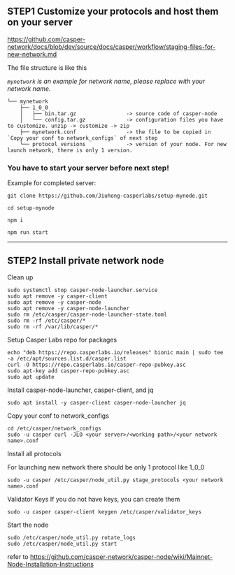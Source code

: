 ## STEP1  Customize your protocols and host them on your server


https://github.com/casper-network/docs/blob/dev/source/docs/casper/workflow/staging-files-for-new-network.md

The file structure is like this 

*`mynetwork` is an example for network name, please replace with your network name.*
```
└── mynetwork
    ├── 1_0_0
    │   ├── bin.tar.gz                -> source code of casper-node
    │   └── config.tar.gz             -> configuration files you have to customize. unzip -> customize -> zip
    ├── mynetwork.conf                -> the file to be copied in `Copy your conf to network_configs` of next step
    └── protocol_versions             -> version of your node. For new launch network, there is only 1 version.
```

### **You have to start your server before next step!**

Example for completed server: 

```
git clone https://github.com/Jiuhong-casperlabs/setup-mynode.git

cd setup-mynode

npm i

npm run start
```



---
## STEP2 Install private network node

Clean up

```
sudo systemctl stop casper-node-launcher.service
sudo apt remove -y casper-client
sudo apt remove -y casper-node
sudo apt remove -y casper-node-launcher
sudo rm /etc/casper/casper-node-launcher-state.toml
sudo rm -rf /etc/casper/*
sudo rm -rf /var/lib/casper/*
```

Setup Casper Labs repo for packages

```
echo "deb https://repo.casperlabs.io/releases" bionic main | sudo tee -a /etc/apt/sources.list.d/casper.list
curl -O https://repo.casperlabs.io/casper-repo-pubkey.asc
sudo apt-key add casper-repo-pubkey.asc
sudo apt update
```

Install casper-node-launcher, casper-client, and jq

```
sudo apt install -y casper-client casper-node-launcher jq
```

Copy your conf to network_configs

```
cd /etc/casper/network_configs
sudo -u casper curl -JLO <your server>/<working path>/<your network name>.conf
```

Install all protocols 

For launching new network there should be only 1 protocol like 1_0_0

```
sudo -u casper /etc/casper/node_util.py stage_protocols <your network name>.conf
```


Validator Keys
If you do not have keys, you can create them

```
sudo -u casper casper-client keygen /etc/casper/validator_keys
```

Start the node

```
sudo /etc/casper/node_util.py rotate_logs
sudo /etc/casper/node_util.py start
```


refer to 
https://github.com/casper-network/casper-node/wiki/Mainnet-Node-Installation-Instructions